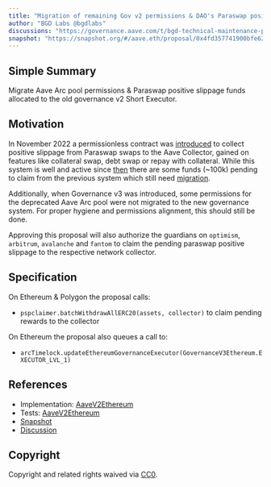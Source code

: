 ```yaml
---
title: "Migration of remaining Gov v2 permissions & DAO's Paraswap positive slippage"
author: "BGD Labs @bgdlabs"
discussions: "https://governance.aave.com/t/bgd-technical-maintenance-proposals/15274/17"
snapshot: "https://snapshot.org/#/aave.eth/proposal/0x4fd357741900bfe62a863d1e3ec84fbf79bfebd5bdda3f66eee75b8845274b6d"
---
```


## Simple Summary

Migrate Aave Arc pool permissions & Paraswap positive slippage funds allocated to the old governance v2 Short Executor.

## Motivation

In November 2022 a permissionless contract was [introduced](https://governance.aave.com/t/bgd-aave-paraswap-fee-claimer/10671) to collect positive slippage from Paraswap swaps to the Aave Collector, gained on features like collateral swap, debt swap or repay with collateral. While this system is well and active since [then](https://dashboard.paraswap.io/public/dashboard/5b6dae52-b39e-4c49-a670-e0f0c0aebee5?partner=aave) there are some funds (~100k) pending to claim from the previous system which still need [migration](https://governance.aave.com/t/bgd-aave-paraswap-fee-claimer/10671/3).

Additionally, when Governance v3 was introduced, some permissions for the deprecated Aave Arc pool were not migrated to the new governance system. For proper hygiene and permissions alignment, this should still be done.

Approving this proposal will also authorize the guardians on `optimism`, `arbitrum`, `avalanche` and `fantom` to claim the pending paraswap positive slippage to the respective network collector.

## Specification

On Ethereum & Polygon the proposal calls:

- `pspclaimer.batchWithdrawAllERC20(assets, collector)` to claim pending rewards to the collector

On Ethereum the proposal also queues a call to:

- `arcTimelock.updateEthereumGovernanceExecutor(GovernanceV3Ethereum.EXECUTOR_LVL_1)`

## References

- Implementation: [AaveV2Ethereum](https://github.com/bgd-labs/aave-proposals-v3/blob/6a5856de61049e47f43a3cb4f05f74400b493427/src/20240130_AaveV2Ethereum_MigrationOfRemainingGovV2Permissions/AaveV2Ethereum_MigrationOfRemainingGovV2Permissions_20240130.sol)
- Tests: [AaveV2Ethereum](https://github.com/bgd-labs/aave-proposals-v3/blob/6a5856de61049e47f43a3cb4f05f74400b493427/src/20240130_AaveV2Ethereum_MigrationOfRemainingGovV2Permissions/AaveV2Ethereum_MigrationOfRemainingGovV2Permissions_20240130.t.sol)
- [Snapshot](https://snapshot.org/#/aave.eth/proposal/0x4fd357741900bfe62a863d1e3ec84fbf79bfebd5bdda3f66eee75b8845274b6d)
- [Discussion](https://governance.aave.com/t/bgd-technical-maintenance-proposals/15274/17)

## Copyright

Copyright and related rights waived via [CC0](https://creativecommons.org/publicdomain/zero/1.0/).
